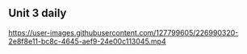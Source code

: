 ## Unit 3 daily


https://user-images.githubusercontent.com/127799605/226990320-2e8f8e11-bc8c-4645-aef9-24e00c113045.mp4

